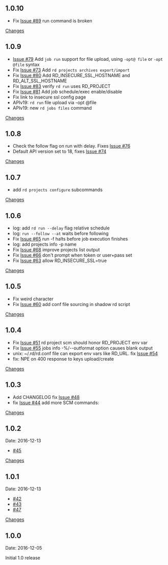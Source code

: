 ## 1.0.10

* Fix [Issue #89](https://github.com/rundeck/rundeck-cli/issues/89) run command is broken

[Changes](https://github.com/rundeck/rundeck-cli/compare/v1.0.9...v1.0.10)

## 1.0.9

* [Issue #79](https://github.com/rundeck/rundeck-cli/issues/79) Add `job run` support for file upload, using `-opt@ file` or `-opt @file` syntax
* Fix [Issue #73](https://github.com/rundeck/rundeck-cli/issues/73) Add `rd projects archives export/import`
* Fix [Issue #80](https://github.com/rundeck/rundeck-cli/issues/80) Add RD_INSECURE_SSL_HOSTNAME and RD_ALT_SSL_HOSTNAME
* Fix [Issue #83](https://github.com/rundeck/rundeck-cli/issues/83) verify `rd run` uses RD_PROJECT
* Fix [Issue #81](https://github.com/rundeck/rundeck-cli/issues/81) Add job schedule/exec enable/disable
* Fix link to insecure ssl config page
* APIv19: `rd run` file upload via -opt @file
* APIv19: new `rd jobs files` command

[Changes](https://github.com/rundeck/rundeck-cli/compare/v1.0.8...v1.0.9)

## 1.0.8

* Check the follow flag on run with delay. Fixes [Issue #76](https://github.com/rundeck/rundeck-cli/issues/76)
* Default API version set to 18, fixes [Issue #74](https://github.com/rundeck/rundeck-cli/issues/74)

[Changes](https://github.com/rundeck/rundeck-cli/compare/v1.0.7...v1.0.8)

## 1.0.7

* add `rd projects configure` subcommands

[Changes](https://github.com/rundeck/rundeck-cli/compare/v1.0.6...v1.0.7)

## 1.0.6

* log: add `rd run --delay` flag relative schedule
* log: `run --follow --at` waits before following
* Fix [Issue #65](https://github.com/rundeck/rundeck-cli/issues/65) run -f halts before job execution finishes
* log: add projects info -p name
* Fix [Issue #68](https://github.com/rundeck/rundeck-cli/issues/68) improve projects list output
* Fix [Issue #66](https://github.com/rundeck/rundeck-cli/issues/66) don't prompt when token or user+pass set
* Fix [Issue #63](https://github.com/rundeck/rundeck-cli/issues/63) allow RD_INSECURE_SSL=true

[Changes](https://github.com/rundeck/rundeck-cli/compare/v1.0.5...v1.0.6)

## 1.0.5

* Fix weird character
* Fix [Issue #60](https://github.com/rundeck/rundeck-cli/issues/60) add conf file sourcing in shadow rd script

[Changes](https://github.com/rundeck/rundeck-cli/compare/v1.0.4...v1.0.5)

## 1.0.4

* Fix [Issue #51](https://github.com/rundeck/rundeck-cli/issues/51) rd project scm should honor RD_PROJECT env var
* Fix [Issue #55](https://github.com/rundeck/rundeck-cli/issues/55) jobs info -%/--outformat option causes blank output
* unix: ~/.rd/rd.conf file can export env vars like RD_URL. fix [Issue #54](https://github.com/rundeck/rundeck-cli/issues/54)
* fix: NPE on 400 response to keys upload/create

[Changes](https://github.com/rundeck/rundeck-cli/compare/v1.0.3...v1.0.4)

## 1.0.3

* Add CHANGELOG fix [Issue #48](https://github.com/rundeck/rundeck-cli/issues/48)
* fix [Issue #44](https://github.com/rundeck/rundeck-cli/issues/44) add more SCM commands:

[Changes](https://github.com/rundeck/rundeck-cli/compare/v1.0.2...v1.0.3)

## 1.0.2

Date: 2016-12-13

* [#45](https://github.com/rundeck/rundeck-cli/issues/45)

[Changes](https://github.com/rundeck/rundeck-cli/compare/v1.0.1...v1.0.2)

## 1.0.1

Date: 2016-12-13

* [#42](https://github.com/rundeck/rundeck-cli/issues/42)
* [#43](https://github.com/rundeck/rundeck-cli/issues/43)
* [#47](https://github.com/rundeck/rundeck-cli/issues/47)

[Changes](https://github.com/rundeck/rundeck-cli/compare/v1.0.0...v1.0.1)

## 1.0.0

Date: 2016-12-05

Initial 1.0 release

